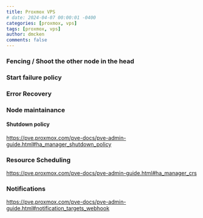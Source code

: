 ```yaml
---
title: Proxmox VPS
# date: 2024-04-07 00:00:01 -0400
categories: [proxmox, vps]
tags: [proxmox, vps]
author: dmcken
comments: false
---
```





### Fencing / Shoot the other node in the head

### Start failure policy

### Error Recovery

### Node maintainance

#### Shutdown policy
https://pve.proxmox.com/pve-docs/pve-admin-guide.html#ha_manager_shutdown_policy

### Resource Scheduling
https://pve.proxmox.com/pve-docs/pve-admin-guide.html#ha_manager_crs

### Notifications

https://pve.proxmox.com/pve-docs/pve-admin-guide.html#notification_targets_webhook


